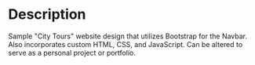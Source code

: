 # Description
Sample "City Tours" website design that utilizes Bootstrap for the Navbar. Also incorporates custom HTML, CSS, and JavaScript. Can be altered to serve as a personal project or portfolio.